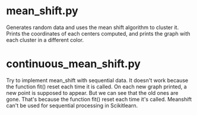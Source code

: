 # mean_shift.py
Generates random data and uses the mean shift algorithm to cluster it. Prints the coordinates of each centers computed, and prints the graph with each cluster in a different color.

# continuous_mean_shift.py
Try to implement mean_shift with sequential data. It doesn't work because the function fit() reset each time it is called. On each new graph printed, a new point is supposed to appear. But we can see that the old ones are gone. That's because the function fit() reset each time it's called. Meanshift can't be used for sequential processing in Scikitlearn.
